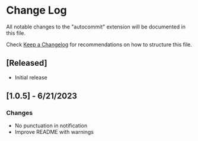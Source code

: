 # Change Log

All notable changes to the "autocommit" extension will be documented in this file.

Check [Keep a Changelog](http://keepachangelog.com/) for recommendations on how to structure this file.

## [Released]

- Initial release

## [1.0.5] - 6/21/2023

### Changes

- No punctuation in notification
- Improve README with warnings
